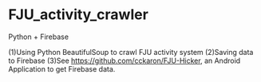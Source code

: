 # FJU_activity_crawler
Python + Firebase

(1)Using Python BeautifulSoup to crawl FJU activity system
(2)Saving data to Firebase
(3)See https://github.com/cckaron/FJU-Hicker, an Android Application to get Firebase data.
